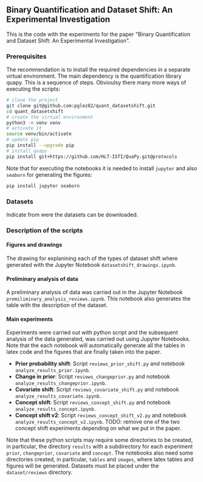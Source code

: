  ## Binary Quantification and Dataset Shift: An Experimental Investigation

 This is the code with the experiments for the paper "Binary Quantification and Dataset Shift: An Experimental Investigation". 

 ### Prerequisites
The recommendation is to install the required dependencies in a separate virtual environment. The main dependency is the quantification library quapy. This is a sequence of steps. Obvioulsy there many more ways of executing the scripts:

```bash
# clone the project
git clone git@github.com:pglez82/quant_datasetshift.git
cd quant_datasetshift
# create the virtual environment
python3 -m venv venv
# activate it
source venv/bin/activate
# update pip
pip install --upgrade pip
# install quapy
pip install git+https://github.com/HLT-ISTI/QuaPy.git@protocols
```
Note that for executing the notebooks it is needed to install `jupyter` and also `seaborn` for generating the figures:

```bash
pip install jupyter seaborn
```

 ### Datasets

 Indicate from were the datasets can be downloaded.
 
 ### Description of the scripts
 
 #### Figures and drawings
 The drawing for explanining each of the types of dataset shift where generated with the Jupyter Notebook `datasetshift_drawings.ipynb`.

 #### Preliminary analysis of data
 A preliminary analysis of data was carried out in the Jupyter Notebook `premiliminary_analysis_reviews.ipynb`. This notebook also generates the table with the description of the dataset.

 #### Main experiments
 Experiments were carried out with python script and the subsequent analysis of the data generated, was carried out using Jupyter Notebooks. Note that the each notebook will automatically generate all the tables in latex code and the figures that are finally taken into the paper.

 - **Prior probability shift**: Script `reviews_prior_shift.py` and notebook `analyze_results_prior.ipynb`.
 - **Change in prior**: Script `reviews_changeprior.py` and notebook `analyze_results_changeprior.ipynb`.
 - **Covariate shift**: Script `reviews_covariate_shift.py` and notebook `analyze_results_covariate.ipynb`.
 - **Concept shift**: Script `reviews_concept_shift.py` and notebook `analyze_results_concept.ipynb`.
 - **Concept shift v2**: Script `reviews_concept_shift_v2.py` and notebook `analyze_results_concept_v2.ipynb`.
 TODO: remove one of the two concept shift experiments depending on what we put in the paper.

 Note that these python scripts may require some directories to be created, in particular, the directory `results` with a subdirectory for each experiment `prior`, `changeprior`, `covariate` and `concept`. The notebooks also need some directories created, in particular, `tables` and `images`, where latex tables and figures will be generated. Datasets must be placed under the `dataset/reviews` directory.

